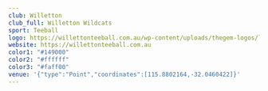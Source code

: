 ```yaml
---
club: Willetton
club_full: Willetton Wildcats
sport: Teeball
logo: https://willettonteeball.com.au/wp-content/uploads/thegem-logos/logo_215c92024be8e7bd7f985582d8fafcbc_1x.jpg
website: https://willettonteeball.com.au
color1: "#149000"
color2: "#ffffff"
color3: "#faff00"
venue: '{"type":"Point","coordinates":[115.8802164,-32.0460422]}'
---
```


